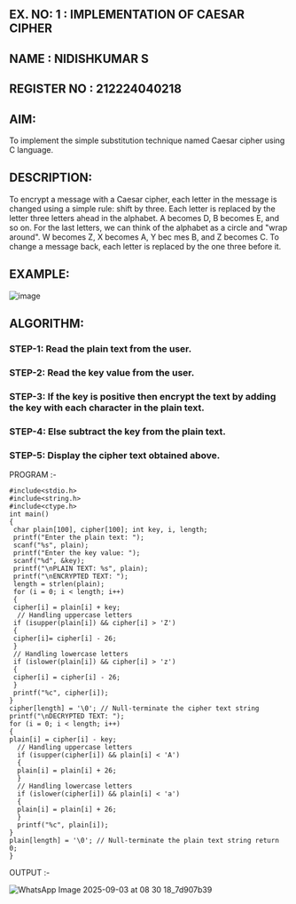 ## EX. NO: 1 : IMPLEMENTATION OF CAESAR CIPHER
## NAME : NIDISHKUMAR S
## REGISTER NO : 212224040218

## AIM:

To implement the simple substitution technique named Caesar cipher using C language.

## DESCRIPTION:

To encrypt a message with a Caesar cipher, each letter in the message is changed using a simple rule: shift by three. Each letter is replaced by the letter three letters ahead in the alphabet. A becomes D, B becomes E, and so on. For the last letters, we can think of the
alphabet as a circle and "wrap around". W becomes Z, X becomes A, Y bec mes B, and Z
becomes C. To change a message back, each letter is replaced by the one three before it.

## EXAMPLE:



![image](https://github.com/Hemamanigandan/CNS/assets/149653568/eb9c6c43-8c80-4cdd-b9d4-91705a311c79)


## ALGORITHM:

### STEP-1: Read the plain text from the user.
### STEP-2: Read the key value from the user.
### STEP-3: If the key is positive then encrypt the text by adding the key with each character in the plain text.
### STEP-4: Else subtract the key from the plain text.
### STEP-5: Display the cipher text obtained above.


PROGRAM :-
```
#include<stdio.h> 
#include<string.h> 
#include<ctype.h>  
int main()  
{
 char plain[100], cipher[100]; int key, i, length; 
 printf("Enter the plain text: "); 
 scanf("%s", plain);  
 printf("Enter the key value: "); 
 scanf("%d", &key);  
 printf("\nPLAIN TEXT: %s", plain); 
 printf("\nENCRYPTED TEXT: "); 
 length = strlen(plain); 
 for (i = 0; i < length; i++) 
 { 
 cipher[i] = plain[i] + key; 
  // Handling uppercase letters
 if (isupper(plain[i]) && cipher[i] > 'Z') 
 { 
 cipher[i]= cipher[i] - 26; 
 } 
 // Handling lowercase letters 
 if (islower(plain[i]) && cipher[i] > 'z') 
 { 
 cipher[i] = cipher[i] - 26;
 } 
 printf("%c", cipher[i]);
} 
cipher[length] = '\0'; // Null-terminate the cipher text string 
printf("\nDECRYPTED TEXT: "); 
for (i = 0; i < length; i++) 
{  
plain[i] = cipher[i] - key;
  // Handling uppercase letters 
  if (isupper(cipher[i]) && plain[i] < 'A') 
  { 
  plain[i] = plain[i] + 26; 
  } 
  // Handling lowercase letters 
  if (islower(cipher[i]) && plain[i] < 'a') 
  { 
  plain[i] = plain[i] + 26; 
  } 
  printf("%c", plain[i]);
} 
plain[length] = '\0'; // Null-terminate the plain text string return 0;
}
```



OUTPUT :-



![WhatsApp Image 2025-09-03 at 08 30 18_7d907b39](https://github.com/user-attachments/assets/77afe357-fcca-4b0f-bbf4-6d2ccbc12b91)


